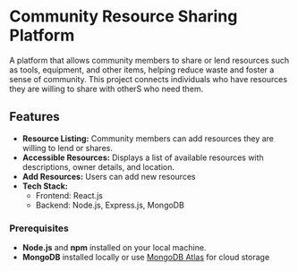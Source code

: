 # Community Resource Sharing Platform
A platform that allows community members to share or lend resources such as tools, equipment, and other items, helping reduce waste and foster a sense of community. This project connects individuals who have resources they are willing to share with otherS who need them.

## Features
- **Resource Listing:** Community members can add resources they are willing to lend or shares.
- **Accessible Resources:** Displays a list of available resources with descriptions, owner details, and location.
- **Add Resources:** Users can add new resources 
- **Tech Stack:**
  - Frontend: React.js
  - Backend: Node.js, Express.js, MongoDB
    
### Prerequisites
- **Node.js** and **npm** installed on your local machine.
- **MongoDB** installed locally or use [MongoDB Atlas](https://www.mongodb.com/cloud/atlas) for cloud storage
